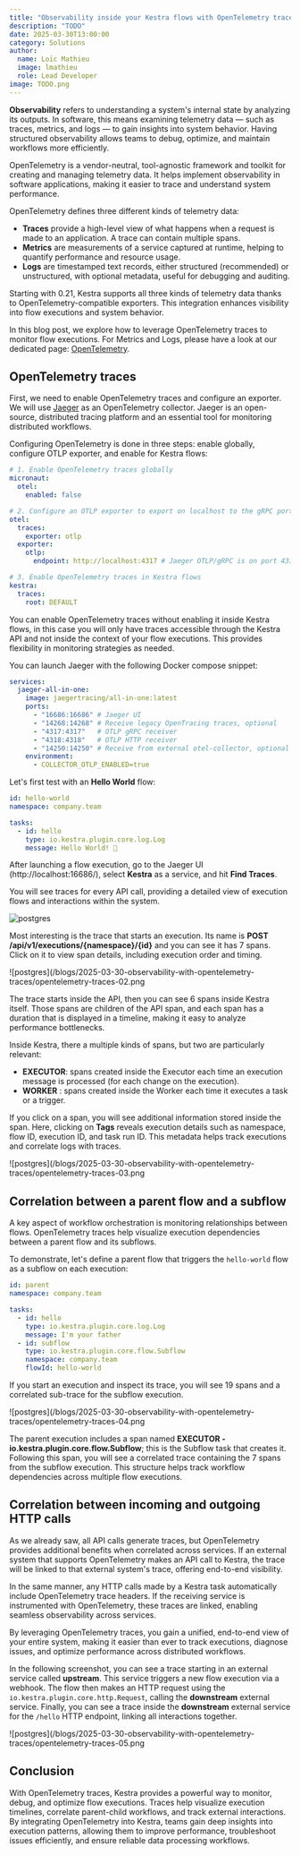 ```yaml
---
title: "Observability inside your Kestra flows with OpenTelemetry traces"
description: "TODO"
date: 2025-03-30T13:00:00
category: Solutions
author:
  name: Loïc Mathieu
  image: lmathieu
  role: Lead Developer
image: TODO.png
---
```


**Observability** refers to understanding a system's internal state by analyzing its outputs. In software, this means examining telemetry data — such as traces, metrics, and logs — to gain insights into system behavior. Having structured observability allows teams to debug, optimize, and maintain workflows more efficiently.

OpenTelemetry is a vendor-neutral, tool-agnostic framework and toolkit for creating and managing telemetry data. It helps implement observability in software applications, making it easier to trace and understand system performance.

OpenTelemetry defines three different kinds of telemetry data:
- **Traces** provide a high-level view of what happens when a request is made to an application. A trace can contain multiple spans.
- **Metrics** are measurements of a service captured at runtime, helping to quantify performance and resource usage.
- **Logs** are timestamped text records, either structured (recommended) or unstructured, with optional metadata, useful for debugging and auditing.

Starting with 0.21, Kestra supports all three kinds of telemetry data thanks to OpenTelemetry-compatible exporters. This integration enhances visibility into flow executions and system behavior.

In this blog post, we explore how to leverage OpenTelemetry traces to monitor flow executions. For Metrics and Logs, please have a look at our dedicated page: [OpenTelemetry](/docs/09.administrator-guide/open-telemetry).

## OpenTelemetry traces

First, we need to enable OpenTelemetry traces and configure an exporter. We will use [Jaeger](https://www.jaegertracing.io/) as an OpenTelemetry collector. Jaeger is an open-source, distributed tracing platform and an essential tool for monitoring distributed workflows.

Configuring OpenTelemetry is done in three steps: enable globally, configure OTLP exporter, and enable for Kestra flows:

```yaml
# 1. Enable OpenTelemetry traces globally
micronaut:
  otel:
    enabled: false

# 2. Configure an OTLP exporter to export on localhost to the gRPC port of Jaeger
otel:
  traces:
    exporter: otlp
  exporter:
    otlp:
      endpoint: http://localhost:4317 # Jaeger OTLP/gRPC is on port 4317

# 3. Enable OpenTelemetry traces in Kestra flows
kestra:
  traces:
    root: DEFAULT

```

You can enable OpenTelemetry traces without enabling it inside Kestra flows, in this case you will only have traces accessible through the Kestra API and not inside the context of your flow executions. This provides flexibility in monitoring strategies as needed.

You can launch Jaeger with the following Docker compose snippet:

```yaml
services:
  jaeger-all-in-one:
    image: jaegertracing/all-in-one:latest
    ports:
      - "16686:16686" # Jaeger UI
      - "14268:14268" # Receive legacy OpenTracing traces, optional
      - "4317:4317"   # OTLP gRPC receiver
      - "4318:4318"   # OTLP HTTP receiver
      - "14250:14250" # Receive from external otel-collector, optional
    environment:
      - COLLECTOR_OTLP_ENABLED=true
```

Let's first test with an __Hello World__ flow:

```yaml
id: hello-world
namespace: company.team

tasks:
  - id: hello
    type: io.kestra.plugin.core.log.Log
    message: Hello World! 🚀
```

After launching a flow execution, go to the Jaeger UI (http://localhost:16686/), select **Kestra** as a service, and hit **Find Traces**.

You will see traces for every API call, providing a detailed view of execution flows and interactions within the system.

![postgres](/blogs/2025-03-30-observability-with-opentelemetry-traces/opentelemetry-traces-01.png)

Most interesting is the trace that starts an execution. Its name is **POST /api/v1/executions/{namespace}/{id}** and you can see it has 7 spans. Click on it to view span details, including execution order and timing.

![postgres](/blogs/2025-03-30-observability-with-opentelemetry-traces/opentelemetry-traces-02.png

The trace starts inside the API, then you can see 6 spans inside Kestra itself. Those spans are children of the API span, and each span has a duration that is displayed in a timeline, making it easy to analyze performance bottlenecks.

Inside Kestra, there a multiple kinds of spans, but two are particularly relevant:
- **EXECUTOR**: spans created inside the Executor each time an execution message is processed (for each change on the execution).
- **WORKER** : spans created inside the Worker each time it executes a task or a trigger.

If you click on a span, you will see additional information stored inside the span. Here, clicking on **Tags** reveals execution details such as namespace, flow ID, execution ID, and task run ID. This metadata helps track executions and correlate logs with traces.

![postgres](/blogs/2025-03-30-observability-with-opentelemetry-traces/opentelemetry-traces-03.png

## Correlation between a parent flow and a subflow

A key aspect of workflow orchestration is monitoring relationships between flows. OpenTelemetry traces help visualize execution dependencies between a parent flow and its subflows.

 To demonstrate, let's define a parent flow that triggers the `hello-world` flow as a subflow on each execution:

```yaml
id: parent
namespace: company.team

tasks:
  - id: hello
    type: io.kestra.plugin.core.log.Log
    message: I'm your father
  - id: subflow
    type: io.kestra.plugin.core.flow.Subflow
    namespace: company.team
    flowId: hello-world
```

If you start an execution and inspect its trace, you will see 19 spans and a correlated sub-trace for the subflow execution.

![postgres](/blogs/2025-03-30-observability-with-opentelemetry-traces/opentelemetry-traces-04.png

The parent execution includes a span named **EXECUTOR - io.kestra.plugin.core.flow.Subflow**; this is the Subflow task that creates it. Following this span, you will see a correlated trace containing the 7 spans from the subflow execution. This structure helps track workflow dependencies across multiple flow executions.

## Correlation between incoming and outgoing HTTP calls

As we already saw, all API calls generate traces, but OpenTelemetry provides additional benefits when correlated across services. If an external system that supports OpenTelemetry makes an API call to Kestra, the trace will be linked to that external system's trace, offering end-to-end visibility.

In the same manner, any HTTP calls made by a Kestra task automatically include OpenTelemetry trace headers. If the receiving service is instrumented with OpenTelemetry, these traces are linked, enabling seamless observability across services.

By leveraging OpenTelemetry traces, you gain a unified, end-to-end view of your entire system, making it easier than ever to track executions, diagnose issues, and optimize performance across distributed workflows.

In the following screenshot, you can see a trace starting in an external service called **upstream**.
This service triggers a new flow execution via a webhook. The flow then makes an HTTP request using the `io.kestra.plugin.core.http.Request`, calling the **downstream** external service.
Finally, you can see a trace inside the **downstream** external service for the `/hello` HTTP endpoint, linking all interactions together.

![postgres](/blogs/2025-03-30-observability-with-opentelemetry-traces/opentelemetry-traces-05.png

## Conclusion

With OpenTelemetry traces, Kestra provides a powerful way to monitor, debug, and optimize flow executions. Traces help visualize execution timelines, correlate parent-child workflows, and track external interactions. By integrating OpenTelemetry into Kestra, teams gain deep insights into execution patterns, allowing them to improve performance, troubleshoot issues efficiently, and ensure reliable data processing workflows.
